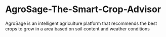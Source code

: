 # AgroSage-The-Smart-Crop-Advisor
AgroSage is an intelligent agriculture platform that recommends the best crops to grow in a  area based on soil content and weather conditions
